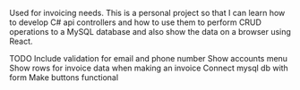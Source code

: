 Used for invoicing needs. This is a personal project so that I can learn how to develop C# api controllers and how to use them to perform CRUD operations to a MySQL database and also show the data on a browser using React.

TODO
Include validation for email and phone number
Show accounts menu
Show rows for invoice data when making an invoice
Connect mysql db with form
Make buttons functional
